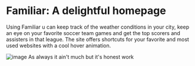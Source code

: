 # Familiar: A delightful homepage
Using Familiar u can keep track of the weather conditions in your city, keep an eye on your favorite soccer team games and get the top scorers and assisters in that league.
The site offers shortcuts for your favorite and most used websites with a cool hover animation.

![image](https://user-images.githubusercontent.com/56350770/135594763-3113ec59-524b-4b0e-b17e-253076c81e6d.png)
As always it ain't much but it's honest work
